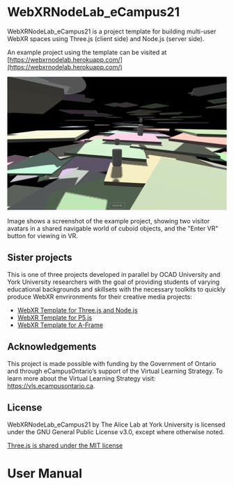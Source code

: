 # WebXRNodeLab_eCampus21

WebXRNodeLab_eCampus21 is a project template for building multi-user WebXR spaces using Three.js (client side) and Node.js (server side). 

An example project using the template can be visited at [https://webxrnodelab.herokuapp.com/](https://webxrnodelab.herokuapp.com/)

![A screenshot of the example project, showing two visitor avatars in a shared navigable world of cuboid objects, and the "Enter VR" button for viewing in VR](screenshot.png)

Image shows a screenshot of the example project, showing two visitor avatars in a shared navigable world of cuboid objects, and the "Enter VR" button for viewing in VR.

## Sister projects

This is one of three projects developed in parallel by OCAD University and York University researchers with the goal of providing students of varying educational backgrounds and skillsets with the necessary toolkits to quickly produce WebXR envrironments for their creative media projects:

- [WebXR Template for Three.js and Node.js](https://github.com/worldmaking/WebXRNodeLab_eCampus21)
- [WebXR Template for P5.js](https://github.com/worldmaking/WebXR_P5js_eCampus21)
- [WebXR Template for A-Frame](https://github.com/ocadwebxr/ocadu-open-webxr)

## Acknowledgements

This project is made possible with funding by the Government of Ontario and through eCampusOntario’s support of the Virtual Learning Strategy. To learn more about the Virtual Learning Strategy visit: https://vls.ecampusontario.ca.

## License

WebXRNodeLab_eCampus21 by The Alice Lab at York University is licensed under the GNU General Public License v3.0, except where otherwise noted.

[Three.js is shared under the MIT license](https://github.com/mrdoob/three.js/blob/dev/LICENSE)

# User Manual

